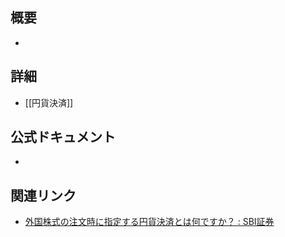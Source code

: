 ## 概要
- 

## 詳細
- [[円貨決済]]

## 公式ドキュメント
- 

## 関連リンク
- [外国株式の注文時に指定する円貨決済とは何ですか？ : SBI証券](https://faq.sbisec.co.jp/answer/5ee1e6a0878c430011c1811c/)
